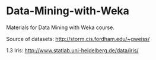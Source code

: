 # Data-Mining-with-Weka    

Materials for Data Mining with Weka course.

Source of datasets: http://storm.cis.fordham.edu/~gweiss/     

1.3 Iris: http://www.statlab.uni-heidelberg.de/data/iris/   
